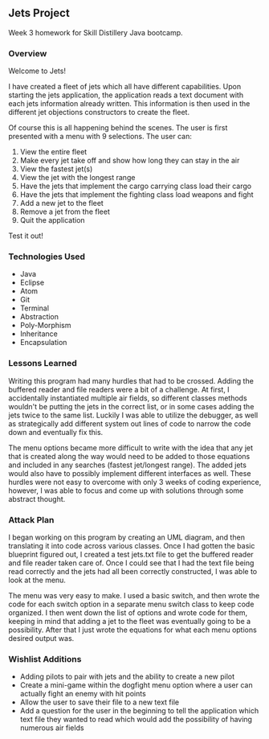 ## Jets Project

Week 3 homework for Skill Distillery Java bootcamp.

### Overview

Welcome to Jets!

I have created a fleet of jets which all have different capabilities.  Upon starting the jets application, the application reads a text document with each jets information already written.  This information is then used in the different jet objections constructors to create the fleet.  

Of course this is all happening behind the scenes.  The user is first presented with a menu with 9 selections.  The user can:

1. View the entire fleet
2. Make every jet take off and show how long they can stay in the air
3. View the fastest jet(s)
4. View the jet with the longest range
5. Have the jets that implement the cargo carrying class load their cargo
6. Have the jets that implement the fighting class load weapons and fight
7. Add a new jet to the fleet
8. Remove a jet from the fleet
9. Quit the application

Test it out!

### Technologies Used

* Java
* Eclipse
* Atom
* Git
* Terminal
* Abstraction
* Poly-Morphism
* Inheritance
* Encapsulation

### Lessons Learned

Writing this program had many hurdles that had to be crossed.  Adding the buffered reader and file readers were a bit of a challenge.  At first, I accidentally instantiated multiple air fields, so different classes methods wouldn't be putting the jets in the correct list, or in some cases adding the jets twice to the same list.  Luckily I was able to utilize the debugger, as well as strategically add different system out lines of code to narrow the code down and eventually fix this.

The menu options became more difficult to write with the idea that any jet that is created along the way would need to be added to those equations and included in any searches (fastest jet/longest range).  The added jets would also have to possibly implement different interfaces as well.  These hurdles were not easy to overcome with only 3 weeks of coding experience, however, I was able to focus and come up with solutions through some abstract thought.

### Attack Plan

I began working on this program by creating an UML diagram, and then translating it into code across various classes.  Once I had gotten the basic blueprint figured out, I created a test jets.txt file to get the buffered reader and file reader taken care of.  Once I could see that I had the text file being read correctly and the jets had all been correctly constructed, I was able to look at the menu.

The menu was very easy to make.  I used a basic switch, and then wrote the code for each switch option in a separate menu switch class to keep code organized.  I then went down the list of options and wrote code for them, keeping in mind that adding a jet to the fleet was eventually going to be a possibility.  After that I just wrote the equations for what each menu options desired output was.

### Wishlist Additions

* Adding pilots to pair with jets and the ability to create a new pilot
* Create a mini-game within the dogfight menu option where a user can actually fight an enemy with hit points
* Allow the user to save their file to a new text file
* Add a question for the user in the beginning to tell the application which text file they wanted to read which would add the possibility of having numerous air fields
